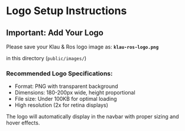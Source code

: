 # Logo Setup Instructions

## Important: Add Your Logo

Please save your Klau & Ros logo image as:
**`klau-ros-logo.png`**

in this directory (`public/images/`)

### Recommended Logo Specifications:

- Format: PNG with transparent background
- Dimensions: 180-200px wide, height proportional
- File size: Under 100KB for optimal loading
- High resolution (2x for retina displays)

The logo will automatically display in the navbar with proper sizing and hover effects.
